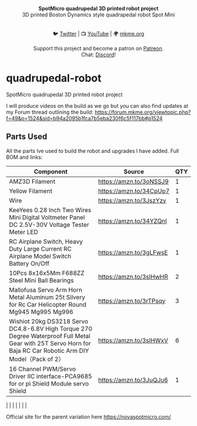 <p align="center">
<b>SpotMicro quadrupedal 3D printed robot project  </b><br>
3D printed Boston Dynamics style quadrapedal robot Spot Mini <br><br>
<br>🐦 <a href="https://twitter.com/mkmeorg">Twitter</a>
| 📺 <a href="https://www.youtube.com/mkmeorg">YouTube</a>
| 🌍 <a href="http://www.mkme.org">mkme.org</a><br>
<br>
Support this project and become a patron on <a href="https://www.patreon.com/EricWilliam">Patreon</a>.<br>
Chat: <a href="https://discord.gg/j9S4Fgv">Discord</a></b>!
</p>

# quadrupedal-robot
SpotMicro quadrupedal 3D printed robot project  

I will produce videos on the build as we go but you can also find updates at my Forum thread outlining the build:  https://forum.mkme.org/viewtopic.php?f=49&p=1524&sid=b94a2095b1fca7b5eba230f6c5f117bb#p1524


## Parts Used
All the parts Ive used to build the robot and upgrades I have added.  Full BOM and links:

|     Component    | Source  | QTY  | 
| ---------- |----------------|---------| 
| AMZ3D Filament | https://amzn.to/3oNSSJ9 | 1
| Yellow Filament | https://amzn.to/34CpUp7 | 1 
| Wire | https://amzn.to/3JszYzy  | 1 
| KeeYees 0.28 Inch Two Wires Mini Digital Voltmeter Panel DC 2.5V-30V Voltage Tester Meter LED  | https://amzn.to/34YZQnI | 1
| RC Airplane Switch, Heavy Duty Large Current RC Airplane Model Switch Battery On/Off | https://amzn.to/3gLFwsE | 1 
| 10Pcs 8x16x5Mm F688ZZ Steel Mini Ball Bearings |https://amzn.to/3sIHwHR | 2
| Mallofusa Servo Arm Horn Metal Aluminum 25t Silvery for Rc Car Helicopter Round Mg945 Mg995 Mg996| https://amzn.to/3rTPsqy | 3
| Wishiot 20kg DS3218 Servo DC4.8-6.8V High Torque 270 Degree Waterproof Full Metal Gear with 25T Servo Horn for Baja RC Car Robotic Arm DIY Model（Pack of 2） |https://amzn.to/3sIHWxV | 6
| 16 Channel PWM/Servo Driver IIC interface-PCA9685 for or pi Shield Module servo Shield | https://amzn.to/3JuQJu6 | 1
| 
| 
| 
| 
| 
| 
| 

Official site for the parent variation here https://novaspotmicro.com/
